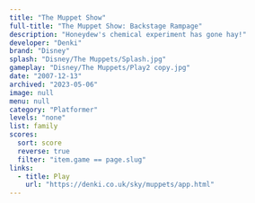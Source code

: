 ```yaml
---
title: "The Muppet Show"
full-title: "The Muppet Show: Backstage Rampage"
description: "Honeydew's chemical experiment has gone hay!"
developer: "Denki"
brand: "Disney"
splash: "Disney/The Muppets/Splash.jpg"
gameplay: "Disney/The Muppets/Play2 copy.jpg"
date: "2007-12-13"
archived: "2023-05-06"
image: null
menu: null
category: "Platformer"
levels: "none"
list: family
scores:
  sort: score
  reverse: true
  filter: "item.game == page.slug"
links:
  - title: Play
    url: "https://denki.co.uk/sky/muppets/app.html"
---
```

